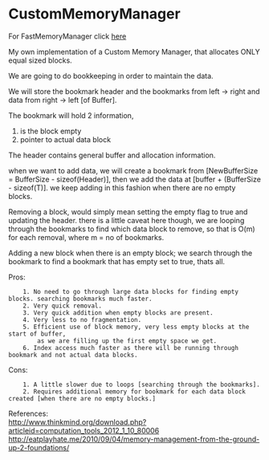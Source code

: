 CustomMemoryManager
===================

For FastMemoryManager click <a href="https://github.com/rokr047/FastMemoryManager">here</a>  

My own implementation of a Custom Memory Manager, that allocates ONLY equal sized blocks.  

We are going to do bookkeeping in order to maintain the data.  

We will store the bookmark header and the bookmarks from left -> right and data from right -> left [of Buffer].

The bookmark will hold 2 information,  
1. is the block empty  
2. pointer to actual data block

The header contains general buffer and allocation information.

when we want to add data, we will create a bookmark from [NewBufferSize = BufferSize - sizeof(Header)], then we add the data at [buffer + (BufferSize - sizeof(T)].
we keep adding in this fashion when there are no empty blocks.

Removing a block, would simply mean setting the empty flag to true and updating the header.
there is a little caveat here though, we are looping through the bookmarks to find which data block to remove, so that is O(m) for each removal, where m = no of bookmarks.

Adding a new block when there is an empty block; we search through the bookmark to find a bookmark that has empty set to true, thats all.

Pros:  

		1. No need to go through large data blocks for finding empty blocks. searching bookmarks much faster.
		2. Very quick removal.
		3. Very quick addition when empty blocks are present.
		4. Very less to no fragmentation.
		5. Efficient use of block memory, very less empty blocks at the start of buffer,  
			as we are filling up the first empty space we get.
		6. Index access much faster as there will be running through bookmark and not actual data blocks.

Cons:  

		  
		1. A little slower due to loops [searching through the bookmarks].
		2. Requires additional memory for bookmark for each data block created [when there are no empty blocks.]
		
References:  
<a href="http://www.thinkmind.org/download.php?articleid=computation_tools_2012_1_10_80006">http://www.thinkmind.org/download.php?articleid=computation_tools_2012_1_10_80006</a>  
<a href="http://eatplayhate.me/2010/09/04/memory-management-from-the-ground-up-2-foundations/">http://eatplayhate.me/2010/09/04/memory-management-from-the-ground-up-2-foundations/</a>
